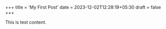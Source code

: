 +++
title = 'My First Post'
date = 2023-12-02T12:28:19+05:30
draft = false
+++

This is test content.
